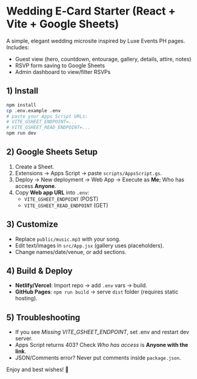 # Wedding E‑Card Starter (React + Vite + Google Sheets)

A simple, elegant wedding microsite inspired by Luxe Events PH pages.
Includes:
- Guest view (hero, countdown, entourage, gallery, details, attire, notes)
- RSVP form saving to Google Sheets
- Admin dashboard to view/filter RSVPs

## 1) Install
```bash
npm install
cp .env.example .env
# paste your Apps Script URLs:
# VITE_GSHEET_ENDPOINT=...
# VITE_GSHEET_READ_ENDPOINT=...
npm run dev
```

## 2) Google Sheets Setup
1. Create a Sheet.
2. Extensions → Apps Script → paste `scripts/AppsScript.gs`.
3. Deploy → New deployment → Web App → Execute as **Me**; Who has access **Anyone**.
4. Copy **Web app URL** into `.env`:
   - `VITE_GSHEET_ENDPOINT` (POST)
   - `VITE_GSHEET_READ_ENDPOINT` (GET)

## 3) Customize
- Replace `public/music.mp3` with your song.
- Edit text/images in `src/App.jsx` (gallery uses placeholders).
- Change names/date/venue, or add sections.

## 4) Build & Deploy
- **Netlify/Vercel**: Import repo → add `.env` vars → build.
- **GitHub Pages**: `npm run build` → serve `dist` folder (requires static hosting).

## 5) Troubleshooting
- If you see *Missing VITE_GSHEET_ENDPOINT*, set .env and restart dev server.
- Apps Script returns 403? Check *Who has access* is **Anyone with the link**.
- JSON/Comments error? Never put comments inside `package.json`.

Enjoy and best wishes! 💍
